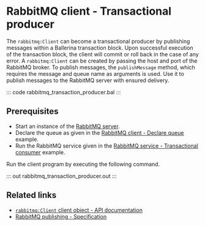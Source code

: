 # RabbitMQ client - Transactional producer

The `rabbitmq:Client` can become a transactional producer by publishing messages within a Ballerina transaction block. Upon successful execution of the transaction block, the client will commit or roll back in the case of any error. A `rabbitmq:Client` can be created by passing the host and port of the RabbitMQ broker. To publish messages, the `publishMessage` method, which requires the message and queue name as arguments is used. Use it to publish messages to the RabbitMQ server with ensured delivery.

::: code rabbitmq_transaction_producer.bal :::

## Prerequisites
- Start an instance of the [RabbitMQ server](https://www.rabbitmq.com/download.html).
- Declare the queue as given in the [RabbitMQ client - Declare queue](/learn/by-example/rabbitmq-queue-declare/) example.
- Run the RabbitMQ service given in the [RabbitMQ service - Transactional consumer](/learn/by-example/rabbitmq-transaction-consumer/) example.

Run the client program by executing the following command.

::: out rabbitmq_transaction_producer.out :::

## Related links
- [`rabbitmq:Client` client object - API documentation](https://lib.ballerina.io/ballerinax/rabbitmq/latest#Client)
- [RabbitMQ publishing - Specification](https://github.com/ballerina-platform/module-ballerinax-rabbitmq/blob/master/docs/spec/spec.md#5-publishing)
